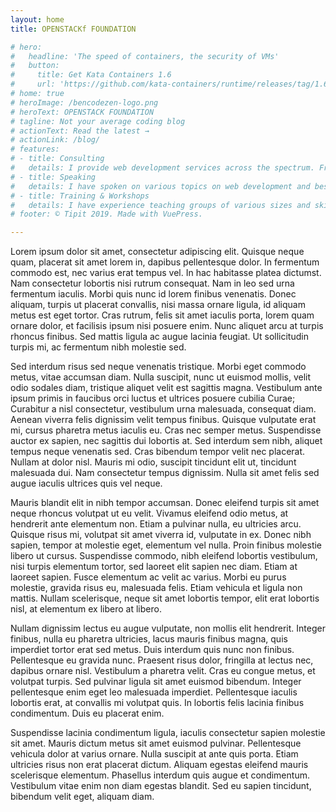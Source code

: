 ```yaml
---
layout: home
title: OPENSTACKf FOUNDATION

# hero:
#   headline: 'The speed of containers, the security of VMs'
#   button:
#     title: Get Kata Containers 1.6
#     url: 'https://github.com/kata-containers/runtime/releases/tag/1.6.0'
# home: true
# heroImage: /bencodezen-logo.png
# heroText: OPENSTACK FOUNDATION
# tagline: Not your average coding blog
# actionText: Read the latest →
# actionLink: /blog/
# features:
# - title: Consulting
#   details: I provide web development services across the spectrum. From taking design comps and creating a design system with modular & scalable CSS architecture to building single page applications with Vue.js. 
# - title: Speaking
#   details: I have spoken on various topics on web development and best practices. I'm always creating new topics as well, so please reach out if you'd like me to speak at your event!
# - title: Training & Workshops
#   details: I have experience teaching groups of various sizes and skillsets. Whether it's Vue.js, CSS, or some other topic, I would love to share my knowledge with you and your group!
# footer: © Tipit 2019. Made with VuePress.

---
```


Lorem ipsum dolor sit amet, consectetur adipiscing elit. Quisque neque quam, placerat sit amet lorem in, dapibus pellentesque dolor. In fermentum commodo est, nec varius erat tempus vel. In hac habitasse platea dictumst. Nam consectetur lobortis nisi rutrum consequat. Nam in leo sed urna fermentum iaculis. Morbi quis nunc id lorem finibus venenatis. Donec aliquam, turpis ut placerat convallis, nisi massa ornare ligula, id aliquam metus est eget tortor. Cras rutrum, felis sit amet iaculis porta, lorem quam ornare dolor, et facilisis ipsum nisi posuere enim. Nunc aliquet arcu at turpis rhoncus finibus. Sed mattis ligula ac augue lacinia feugiat. Ut sollicitudin turpis mi, ac fermentum nibh molestie sed.

Sed interdum risus sed neque venenatis tristique. Morbi eget commodo metus, vitae accumsan diam. Nulla suscipit, nunc ut euismod mollis, velit odio sodales diam, tristique aliquet velit est sagittis magna. Vestibulum ante ipsum primis in faucibus orci luctus et ultrices posuere cubilia Curae; Curabitur a nisl consectetur, vestibulum urna malesuada, consequat diam. Aenean viverra felis dignissim velit tempus finibus. Quisque vulputate erat mi, cursus pharetra metus iaculis eu. Cras nec semper metus. Suspendisse auctor ex sapien, nec sagittis dui lobortis at. Sed interdum sem nibh, aliquet tempus neque venenatis sed. Cras bibendum tempor velit nec placerat. Nullam at dolor nisl. Mauris mi odio, suscipit tincidunt elit ut, tincidunt malesuada dui. Nam consectetur tempus dignissim. Nulla sit amet felis sed augue iaculis ultrices quis vel neque.

Mauris blandit elit in nibh tempor accumsan. Donec eleifend turpis sit amet neque rhoncus volutpat ut eu velit. Vivamus eleifend odio metus, at hendrerit ante elementum non. Etiam a pulvinar nulla, eu ultricies arcu. Quisque risus mi, volutpat sit amet viverra id, vulputate in ex. Donec nibh sapien, tempor at molestie eget, elementum vel nulla. Proin finibus molestie libero ut cursus. Suspendisse commodo, nibh eleifend lobortis vestibulum, nisi turpis elementum tortor, sed laoreet elit sapien nec diam. Etiam at laoreet sapien. Fusce elementum ac velit ac varius. Morbi eu purus molestie, gravida risus eu, malesuada felis. Etiam vehicula et ligula non mattis. Nullam scelerisque, neque sit amet lobortis tempor, elit erat lobortis nisl, at elementum ex libero at libero.

Nullam dignissim lectus eu augue vulputate, non mollis elit hendrerit. Integer finibus, nulla eu pharetra ultricies, lacus mauris finibus magna, quis imperdiet tortor erat sed metus. Duis interdum quis nunc non finibus. Pellentesque eu gravida nunc. Praesent risus dolor, fringilla at lectus nec, dapibus ornare nisl. Vestibulum a pharetra velit. Cras eu congue metus, et volutpat turpis. Sed pulvinar ligula sit amet euismod bibendum. Integer pellentesque enim eget leo malesuada imperdiet. Pellentesque iaculis lobortis erat, at convallis mi volutpat quis. In lobortis felis lacinia finibus condimentum. Duis eu placerat enim.

Suspendisse lacinia condimentum ligula, iaculis consectetur sapien molestie sit amet. Mauris dictum metus sit amet euismod pulvinar. Pellentesque vehicula dolor at varius ornare. Nulla suscipit at ante quis porta. Etiam ultricies risus non erat placerat dictum. Aliquam egestas eleifend mauris scelerisque elementum. Phasellus interdum quis augue et condimentum. Vestibulum vitae enim non diam egestas blandit. Sed eu sapien tincidunt, bibendum velit eget, aliquam diam.
